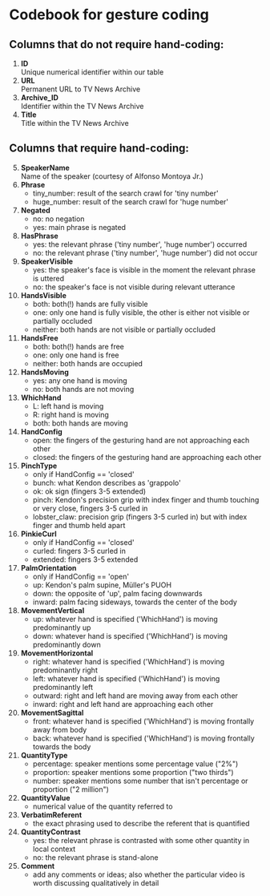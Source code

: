 Codebook for gesture coding
=============

## Columns that do not require hand-coding:

1.	**ID**<br>
	Unique numerical identifier within our table
2.	**URL**<br>
	Permanent URL to TV News Archive
3.	**Archive_ID**<br>
	Identifier within the TV News Archive
4.	**Title**<br>
	Title within the TV News Archive

## Columns that require hand-coding:

5.	**SpeakerName**<br>
	Name of the speaker (courtesy of Alfonso Montoya Jr.)
6.	**Phrase**<br>
	- tiny_number: result of the search crawl for 'tiny number'
	- huge_number: result of the search crawl for 'huge number'
7.	**Negated**<br>
	- no: no negation
	- yes: main phrase is negated
8.	**HasPhrase**<br>
	- yes: the relevant phrase ('tiny number', 'huge number') occurred
	- no: the relevant phrase ('tiny number', 'huge number') did not occur
9.	**SpeakerVisible**<br>
	- yes: the speaker's face is visible in the moment the relevant phrase is uttered
	- no: the speaker's face is not visible during relevant utterance
10.	**HandsVisible**<br>
	- both: both(!) hands are fully visible
	- one: only one hand is fully visible, the other is either not visible or partially occluded
	- neither: both hands are not visible or partially occluded
11.	**HandsFree**<br>
	- both: both(!) hands are free
	- one: only one hand is free
	- neither: both hands are occupied
12.	**HandsMoving**<br>
	- yes: any one hand is moving
	- no: both hands are not moving
13.	**WhichHand**<br>
	- L: left hand is moving
	- R: right hand is moving
	- both: both hands are moving
14.	**HandConfig**<br>
	- open: the fingers of the gesturing hand are not approaching each other
	- closed: the fingers of the gesturing hand are approaching each other
15.	**PinchType**<br>
	- only if HandConfig == 'closed'
	- bunch: what Kendon describes as 'grappolo'
	- ok: ok sign (fingers 3-5 extended)
	- pinch: Kendon's precision grip with index finger and thumb touching or very close, fingers 3-5 curled in
	- lobster_claw: precision grip (fingers 3-5 curled in) but with index finger and thumb held apart
16.	**PinkieCurl**<br>
	- only if HandConfig == 'closed'
	- curled: fingers 3-5 curled in
	- extended: fingers 3-5 extended
17.	**PalmOrientation**<br>
	- only if HandConfig == 'open'
	- up: Kendon's palm supine, Müller's PUOH
	- down: the opposite of 'up', palm facing downwards
	- inward: palm facing sideways, towards the center of the body
18.	**MovementVertical**<br>
	- up: whatever hand is specified ('WhichHand') is moving predominantly up
	- down: whatever hand is specified ('WhichHand') is moving predominantly down
19.	**MovementHorizontal**<br>
	- right: whatever hand is specified ('WhichHand') is moving predominantly right
	- left: whatever hand is specified ('WhichHand') is moving predominantly left
	- outward: right and left hand are moving away from each other
	- inward: right and left hand are approaching each other
20.	**MovementSagittal**<br>
	- front: whatever hand is specified ('WhichHand') is moving frontally away from body
	- back: whatever hand is specified ('WhichHand') is moving frontally towards the body
21.	**QuantityType**<br>
	- percentage: speaker mentions some percentage value ("2%")
	- proportion: speaker mentions some proportion ("two thirds")
	- number: speaker mentions some number that isn't percentage or proportion ("2 million")
22.	**QuantityValue**<br>
	- numerical value of the quantity referred to
23.	**VerbatimReferent**<br>
	- the exact phrasing used to describe the referent that is quantified
24.	**QuantityContrast**<br>
	- yes: the relevant phrase is contrasted with some other quantity in local context
	- no: the relevant phrase is stand-alone
25.	**Comment**<br>
	- add any comments or ideas; also whether the particular video is worth discussing qualitatively in detail

